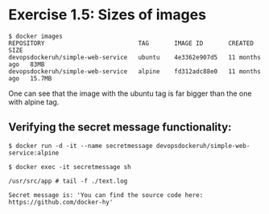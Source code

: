 # Exercise 1.5: Sizes of images

    $ docker images
    REPOSITORY                          TAG       IMAGE ID       CREATED         SIZE
    devopsdockeruh/simple-web-service   ubuntu    4e3362e907d5   11 months ago   83MB
    devopsdockeruh/simple-web-service   alpine    fd312adc88e0   11 months ago   15.7MB

One can see that the image with the ubuntu tag is far bigger than the one with alpine tag.

## Verifying the secret message functionality:

    $ docker run -d -it --name secretmessage devopsdockeruh/simple-web-service:alpine

    $ docker exec -it secretmessage sh

    /usr/src/app # tail -f ./text.log

    Secret message is: 'You can find the source code here: https://github.com/docker-hy'
